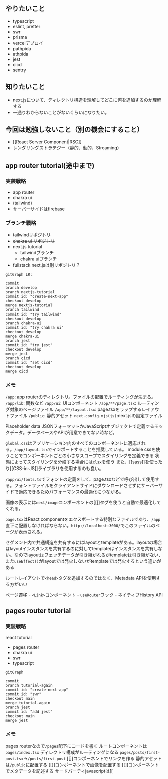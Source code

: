 ## やりたいこと
- typescript
- eslint, pretter
- swr
- prisma
- vercelデプロイ
- pathpida
- athpida
- jest
- cicd
- sentry

## 知りたいこと
- next.jsについて、ディレクトリ構造を理解してどこに何を追加するのか理解する
- 一通りわからないことがないくらいになりたい。
## 今回は勉強しないこと（別の機会にすること）
- [[React Server Component|RSC]]
- レンダリングストラテジー（静的、動的、Streaming）

## app router tutorial(途中まで)
### 実装戦略
- app router
- chakra ui
- (tailwind)
- サーバーサイドはfirebase
### ブランチ戦略
- ~~tailwindリポジトリ~~
- ~~chakra ui リポジトリ~~
- next.js tutorial
	- tailwindブランチ
	- chakra uiブランチ
- fullstack next.jsは別リポジトリ？
```mermaid
gitGraph LR:

commit
branch develop
branch nextjs-tutorial
commit id: "create-next-app"
checkout develop
merge nextjs-tutorial
branch tailwind
commit id: "try tailwind"
checkout develop
branch chakra-ui
commit id: "try chakra ui"
checkout develop
merge chakra-ui
branch jest
commit id: "try jest"
checkout develop
merge jest
branch cicd
commit id: "set cicd"
checkout develop
merge cicd
```

### メモ
`/app`: app routerのディレクトリ。ファイルの配置でルーティングが決まる。
`/app/lib`: 関数など
`/app/ui`: UIコンポーネント
`/app/**/page.tsx`: ルーティング対象のページファイル
`/app/**/layout.tsx`: page.tsxをラップするレイアウトファイル
`/public`: 静的アセット
`next.config.mjs(js)`:next.jsの設定ファイル

Placeholder data
	JSONフォーマットかJavaScriptオブジェクトで定義するモックデータ。データベースやAPIが用意できてない時など。

`global.css`はアプリケーション内のすべてのコンポーネントに適応される。`/app/layout.tsx`でインポートすることを推奨している。
module cssを使うことでコンポーネントごとの小さなスコープでスタイリングを定義できる
状態によってスタイリングを分岐する場合には`clsx`を使う
また、[[sass]]を使ったり[[CSS-in-JS]]ライブラリを使用するのも良い。

`/app/ui/fonts.ts`でフォントの定義をして、page.tsxなどで呼び出して使用する。フォントファイルをクライアントサイドにダウンロードさせずにサーバーサイドで適応できるためパフォーマンスの最適化につながる。

画像の表示には`next/image`コンポーネントの[[<Image>]]タグを使うと自動で最適化してくれる。

`page.tsx`はReact componentをエクスポートする特別なファイルであり、`/app`直下に配置しなければならない。`http://localhost:3000/`でこのファイルのページが表示される。

セグメント内で共通構造を共有するにはlayoutとtemplateがある。layoutの場合はlayoutインスタンスを共有するのに対してtemplateはインスタンスを共有しない。なのでlayoutはフェッチデータが引き継がれるがtemplateは引き継がない、また`useEffect()`がlayoutでは発火しないがtemplateでは発火するという違いがある

ルートレイアウトで`<head>`タグを追加するのではなく、Metadata APIを使用する方がいい

ページ遷移
	- `<Link>`コンポーネント
	- `useRouter`フック
	- ネイティブHistory API


## pages router tutorial
### 実装戦略
react tutorial
- pages router
- chakra ui
- swr
- typescript
```mermaid
gitGraph

commit
branch tutorial-again
commit id: "create-next-app"
commit id: "swr"
checkout main
merge tutorial-again
branch jest
commit id: "add jest"
checkout main
merge jest
```
### メモ
pages routerなので`/pages`配下にコードを書く
ルートコンポーネントは`pages/index.tsx`
ディレクトリ構成がルーティングになる
	`pages/posts/first-post.tsx`→`/posts/first-post`
[[<Link>]]コンポーネントでリンクを作る
静的アセットは`/public`に配置する
[[<Image>]]コンポーネントで画像を配置する
[[<Head>]]コンポーネントでメタデータを記述する
サードパーティjavascriptは[[<Script>]]コンポーネントで記述する
`pages/_app.tsx`はすべてのページをラップしている。ページ間での状態維持やグローバルスタイルの追加をする時に使う
Next.jsではデフォルトとして[[Next.js Pre-rendering|Pre-rendering]]でページを生成する。クライアントサイドJavaScriptで生成するのではなく、あらかじめ生成しておくことであり、パフォーマンスとSEOの向上になる。
Next.jsでは生成されたHTMLに最小限のJavaScriptコードが関連付けられており、ページがブラウザによってロードされるとJavaScriptコードが実行され、ページを完全にインタラクティブにする。(このプロセスは[[hydration]]という)
![[スクリーンショット 2024-07-19 9.56.38.png]]
Next.jsのプリレンダリングには[[スタティックサイトジェネレーション|Static Site Generation]]と[[サーバーサイドレンダリング|Server Side Rendering]]の2種類ある。SSGはビルド時にHTMLを生成するのに対して、SSRはリクエスト時にHTMLを生成する違いがある。
Next.jsではページごとにレンダリング形式を選ぶことができる
